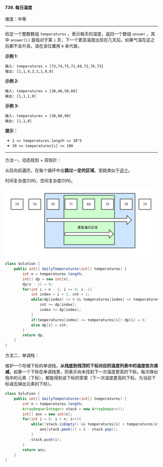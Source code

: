 #### 739. 每日温度

难度：中等

---

给定一个整数数组 `temperatures` ，表示每天的温度，返回一个数组 `answer` ，其中 `answer[i]` 是指对于第 `i` 天，下一个更高温度出现在几天后。如果气温在这之后都不会升高，请在该位置用 `0` 来代替。

 **示例 1:** 

```
输入: temperatures = [73,74,75,71,69,72,76,73]
输出: [1,1,4,2,1,1,0,0]
```

 **示例 2:** 

```
输入: temperatures = [30,40,50,60]
输出: [1,1,1,0]
```

 **示例 3:** 

```
输入: temperatures = [30,60,90]
输出: [1,1,0]
```

 **提示：** 

*   `1 <= temperatures.length <= 10^5`
*   `30 <= temperatures[i] <= 100`

---

方法一，动态规划 + 双指针：

从后向前遍历，在每个循环中会**跳过一定的区域**，思路类似于[这个](https://leetcode.cn/problems/daily-temperatures/solution/jie-ti-si-lu-by-pulsaryu/)。

时间复杂度$O(N)$，空间复杂度$O(N)$。

![](https://raw.githubusercontent.com/CompetitiveLin/ImageHostingService/picgo/imgs/202304091057244.png)

```Java
class Solution {
    public int[] dailyTemperatures(int[] temperatures) {
        int n = temperatures.length;
        int[] dp = new int[n];
        dp[n - 1] = 0;
        for(int i = n - 2; i >= 0; i--){
            int index = i + 1, cnt = 1;
            while(dp[index] != 0 && temperatures[index] <= temperatures[i]){
                cnt += dp[index];
                index += dp[index];
            }
            if(temperatures[index] <= temperatures[i]) dp[i] = 0;
            else dp[i] = cnt;
        }
        return dp;
    }
}
```

方法二，单调栈：

维护一个存储下标的单调栈，**从栈底到栈顶的下标对应的温度列表中的温度依次递减**。如果一个下标在单调栈里，则表示尚未找到下一次温度更高的下标。每次弹出栈中的元素（下标），都能得到该下标的答案（下一次温度更高的下标，为当前下标减去弹出元素的下标）。

```java
class Solution {
    public int[] dailyTemperatures(int[] temperatures) {
        int n = temperatures.length;
        ArrayDeque<Integer> stack = new ArrayDeque<>();
        int[] ans = new int[n];
        for(int i = 0; i < n; i++){
            while(!stack.isEmpty() && temperatures[i] > temperatures[stack.peek()]){
                ans[stack.peek()] = i - stack.pop();
            }
            stack.push(i);
        }
        return ans;
    }
}
```

